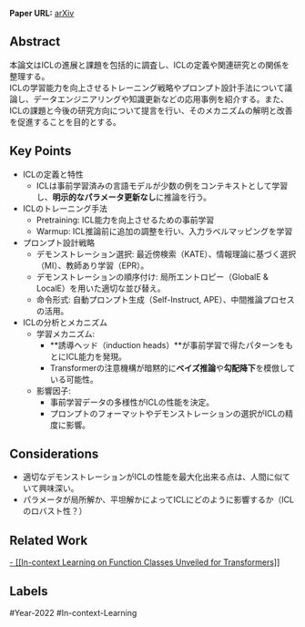 **Paper URL:** [arXiv](https://arxiv.org/abs/2301.00234)


## Abstract
本論文はICLの進展と課題を包括的に調査し、ICLの定義や関連研究との関係を整理する。  
ICLの学習能力を向上させるトレーニング戦略やプロンプト設計手法について議論し、データエンジニアリングや知識更新などの応用事例を紹介する。また、ICLの課題と今後の研究方向について提言を行い、そのメカニズムの解明と改善を促進することを目的とする。


## Key Points
- ICLの定義と特性
    - ICLは事前学習済みの言語モデルが少数の例をコンテキストとして学習し、**明示的なパラメータ更新なし**に推論を行う。
- ICLのトレーニング手法
    - Pretraining: ICL能力を向上させるための事前学習
    - Warmup: ICL推論前に追加の調整を行い、入力ラベルマッピングを学習
- プロンプト設計戦略
    - デモンストレーション選択: 最近傍検索（KATE）、情報理論に基づく選択（MI）、教師あり学習（EPR）。
    - デモンストレーションの順序付け: 局所エントロピー（GlobalE & LocalE）を用いた適切な並び替え。
    - 命令形式: 自動プロンプト生成（Self-Instruct, APE）、中間推論プロセスの活用。
- ICLの分析とメカニズム
    - 学習メカニズム:
        - **誘導ヘッド（induction heads）**が事前学習で得たパターンをもとにICL能力を発現。
        - Transformerの注意機構が暗黙的に**ベイズ推論**や**勾配降下**を模倣している可能性。
    - 影響因子:
        - 事前学習データの多様性がICLの性能を決定。
        - プロンプトのフォーマットやデモンストレーションの選択がICLの精度に影響。

## Considerations
- 適切なデモンストレーションがICLの性能を最大化出来る点は、人間に似ていて興味深い。
- パラメータが局所解か、平坦解かによってICLにどのように影響するか（ICLのロバスト性？）


## Related Work 
[- [[In-context Learning on Function Classes Unveiled for Transformers]]](https://openreview.net/forum?id=rJkGOARXns&referrer=%5Bthe%20profile%20of%20Bo%20Jiang%5D(%2Fprofile%3Fid%3D~Bo_Jiang2))


## Labels
#Year-2022  #In-context-Learning 

